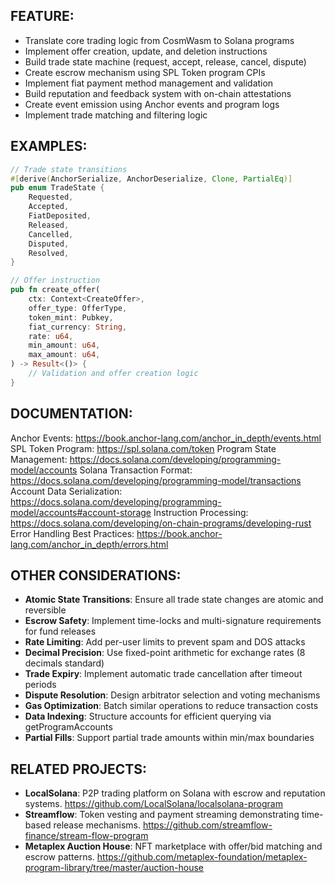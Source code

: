 ## FEATURE:

- Translate core trading logic from CosmWasm to Solana programs
- Implement offer creation, update, and deletion instructions
- Build trade state machine (request, accept, release, cancel, dispute)
- Create escrow mechanism using SPL Token program CPIs
- Implement fiat payment method management and validation
- Build reputation and feedback system with on-chain attestations
- Create event emission using Anchor events and program logs
- Implement trade matching and filtering logic

## EXAMPLES:

```rust
// Trade state transitions
#[derive(AnchorSerialize, AnchorDeserialize, Clone, PartialEq)]
pub enum TradeState {
    Requested,
    Accepted,
    FiatDeposited,
    Released,
    Cancelled,
    Disputed,
    Resolved,
}

// Offer instruction
pub fn create_offer(
    ctx: Context<CreateOffer>,
    offer_type: OfferType,
    token_mint: Pubkey,
    fiat_currency: String,
    rate: u64,
    min_amount: u64,
    max_amount: u64,
) -> Result<()> {
    // Validation and offer creation logic
}
```

## DOCUMENTATION:

Anchor Events: https://book.anchor-lang.com/anchor_in_depth/events.html
SPL Token Program: https://spl.solana.com/token
Program State Management: https://docs.solana.com/developing/programming-model/accounts
Solana Transaction Format: https://docs.solana.com/developing/programming-model/transactions
Account Data Serialization: https://docs.solana.com/developing/programming-model/accounts#account-storage
Instruction Processing: https://docs.solana.com/developing/on-chain-programs/developing-rust
Error Handling Best Practices: https://book.anchor-lang.com/anchor_in_depth/errors.html

## OTHER CONSIDERATIONS:

- **Atomic State Transitions**: Ensure all trade state changes are atomic and reversible
- **Escrow Safety**: Implement time-locks and multi-signature requirements for fund releases
- **Rate Limiting**: Add per-user limits to prevent spam and DOS attacks
- **Decimal Precision**: Use fixed-point arithmetic for exchange rates (8 decimals standard)
- **Trade Expiry**: Implement automatic trade cancellation after timeout periods
- **Dispute Resolution**: Design arbitrator selection and voting mechanisms
- **Gas Optimization**: Batch similar operations to reduce transaction costs
- **Data Indexing**: Structure accounts for efficient querying via getProgramAccounts
- **Partial Fills**: Support partial trade amounts within min/max boundaries

## RELATED PROJECTS:

- **LocalSolana**: P2P trading platform on Solana with escrow and reputation systems. https://github.com/LocalSolana/localsolana-program
- **Streamflow**: Token vesting and payment streaming demonstrating time-based release mechanisms. https://github.com/streamflow-finance/stream-flow-program
- **Metaplex Auction House**: NFT marketplace with offer/bid matching and escrow patterns. https://github.com/metaplex-foundation/metaplex-program-library/tree/master/auction-house